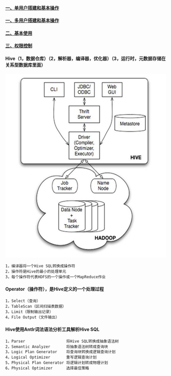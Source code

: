 #### [一、单用户搭建和基本操作][1]
#### [一、多用户搭建和基本操作][3]
#### [二、基本使用][2]
#### [三、权限控制][4]

#### Hive（1，数据仓库）（2，解析器，编译器，优化器）（3，运行时，元数据存储在关系型数据库里面）
![image](https://github.com/firechiang/hadoop-test/blob/master/hive/image/hive-framework.jpg)
```bash
1，编译器将一个Hive SQL转换成操作符
2，操作符是Hive的最小的处理单元
3，每个操作符代表HDFS的一个操作或一个MapReduce作业
```
#### Operator（操作符），是Hive定义的一个处理过程
```bash
1，Select（查询）
2，TableScan（区间扫描表数据）
3，Limit（限制输出记录）
4，File Output（文件输出）
```
#### Hive使用Antlr词法语法分析工具解析Hive SQL
```bash
1，Parser                  将Hive SQL转换成抽象语法树
2，Semantic Analyzer       将抽象语法树转成查询块
3，Logic Plan Generator    将查询块转换成逻辑查询计划
4，Logical Optimizer       重写逻辑查询计划
5，Physical Plan Generator 将逻辑计划转成物理计划
6，Physical Optimizer      选择最佳策略
```
[1]: https://github.com/firechiang/hadoop-test/tree/master/hive/docs/1-setup-single.md
[2]: https://github.com/firechiang/hadoop-test/tree/master/hive/docs/2-simple-use.md
[3]: https://github.com/firechiang/hadoop-test/tree/master/hive/docs/2-setup-multi.md
[4]: https://github.com/firechiang/hadoop-test/tree/master/hive/docs/3-setup-authorization.md
